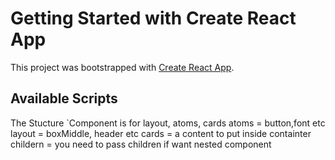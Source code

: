 # Getting Started with Create React App

This project was bootstrapped with [Create React App](https://github.com/facebook/create-react-app).

## Available Scripts

The Stucture
`Component is for layout, atoms, cards
atoms = button,font etc
layout = boxMiddle, header etc
cards = a content to put inside containter
childern = you need to pass children if want nested component
